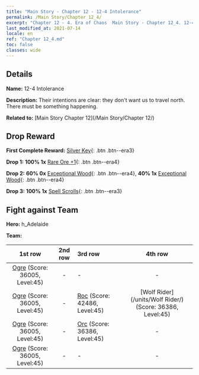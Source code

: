 ```yaml
---
title: "Main Story - Chapter 12 - 12-4 Intolerance"
permalink: /Main Story/Chapter 12_4/
excerpt: "Chapter 12 - 4. Era of Chaos  Main Story - Chapter 12_4. 12-4 Intolerance"
last_modified_at: 2021-07-14
locale: en
ref: "Chapter 12_4.md"
toc: false
classes: wide
---
```


## Details

 **Name:** 12-4 Intolerance

 **Description:** Their intentions are clear: they don't want us to travel north. There must be something happening.

 **Related to:** [Main Story Chapter 12](/Main Story/Chapter 12/)

## Drop Reward

 **First Complete Reward:** [Silver Key](/Items/con_693/){: .btn .btn--era3}

 **Drop 1:** **100% 1x** [Rare Ore +1](/Items/mat_40/){: .btn .btn--era4}

 **Drop 2:** **60% 0x** [Exceptional Wood](/Items/mat_34/){: .btn .btn--era4}, **40% 1x** [Exceptional Wood](/Items/mat_34/){: .btn .btn--era4}

 **Drop 3:** **100% 1x** [Spell Scrolls](/Items/con_694/){: .btn .btn--era3}


## Fight against Team
 **Hero:** h_Adelaide

 **Team:**


  | 1st row | 2nd row | 3rd row | 4th row |
  |:----:|:----:|:----|:----:|
  | [Ogre](/units/Ogre/) (Score: 36005, Level:45)  | - | - | - |
  | [Ogre](/units/Ogre/) (Score: 36005, Level:45)  | - | [Roc](/units/Roc/) (Score: 42486, Level:45)  | [Wolf Rider](/units/Wolf Rider/) (Score: 36386, Level:45)  |
  | [Ogre](/units/Ogre/) (Score: 36005, Level:45)  | - | [Orc](/units/Orc/) (Score: 36386, Level:45)  | - |
  | [Ogre](/units/Ogre/) (Score: 36005, Level:45)  | - | - | - |


